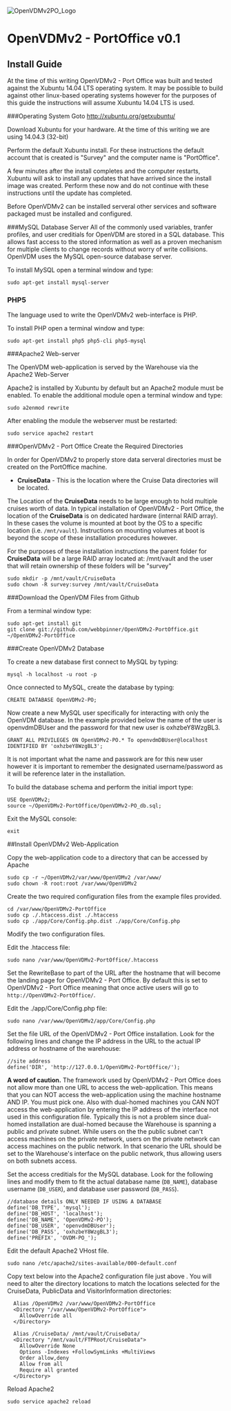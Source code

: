 [OpenVDMv2PO_Logo]: http://www.oceandatarat.org/wp-content/uploads/2015/10/openVDMv2PO_Logo_long.png "Open Vessel Data Managment v2 - Port Office" 

![OpenVDMv2PO_Logo]
# OpenVDMv2 - PortOffice v0.1

## Install Guide

At the time of this writing OpenVDMv2 - Port Office was built and tested against the Xubuntu 14.04 LTS operating system. It may be possible to build against other linux-based operating systems however for the purposes of this guide the instructions will assume Xubuntu 14.04 LTS is used.

###Operating System
Goto <http://xubuntu.org/getxubuntu/>

Download Xubuntu for your hardware. At the time of this writing we are using 14.04.3 (32-bit)

Perform the default Xubuntu install. For these instructions the default account that is created is "Survey" and the computer name is "PortOffice".

A few minutes after the install completes and the computer restarts, Xubuntu will ask to install any updates that have arrived since the install image was created. Perform these now and do not continue with these instructions until the update has completed.

Before OpenVDMv2 can be installed serveral other services and software packaged must be installed and configured.

###MySQL Database Server
All of the commonly used variables, tranfer profiles, and user creditials for OpenVDM are stored in a SQL database. This allows fast access to the stored information as well as a proven mechanism for multiple clients to change records without worry of write collisions. OpenVDM uses the MySQL open-source database server.

To install MySQL open a terminal window and type:
```
sudo apt-get install mysql-server
```

### PHP5
The language used to write the OpenVDMv2 web-interface is PHP.

To install PHP open a terminal window and type:
```
sudo apt-get install php5 php5-cli php5-mysql
```

###Apache2 Web-server

The OpenVDM web-application is served by the Warehouse via the Apache2 Web-Server

Apache2 is installed by Xubuntu by default but an Apache2 module must be enabled. To enable the additional module open a terminal window and type:

```
sudo a2enmod rewrite
```

After enabling the module the webserver must be restarted:

```
sudo service apache2 restart
```

###OpenVDMv2 - Port Office
Create the Required Directories

In order for OpenVDMv2 to properly store data serveral directories must be created on the PortOffice machine.

- **CruiseData** - This is the location where the Cruise Data directories will be located.

The Location of the **CruiseData** needs to be large enough to hold multiple cruises worth of data. In typical installation of OpenVDMv2 - Port Office, the location of the **CruiseData** is on dedicated hardware (internal RAID array). In these cases the volume is mounted at boot by the OS to a specific location (i.e. `/mnt/vault`). Instructions on mounting volumes at boot is beyond the scope of these installation procedures however.

For the purposes of these installation instructions the parent folder for **CruiseData** will be a large RAID array located at: /mnt/vault and the user that will retain ownership of these folders will be "survey"

```
sudo mkdir -p /mnt/vault/CruiseData
sudo chown -R survey:survey /mnt/vault/CruiseData
```

###Download the OpenVDM Files from Github

From a terminal window type:

```
sudo apt-get install git
git clone git://github.com/webbpinner/OpenVDMv2-PortOffice.git ~/OpenVDMv2-PortOffice
```

###Create OpenVDMv2 Database

To create a new database first connect to MySQL by typing:

```
mysql -h localhost -u root -p
```

Once connected to MySQL, create the database by typing:

```
CREATE DATABASE OpenVDMv2-PO;
```

Now create a new MySQL user specifically for interacting with only the OpenVDM database. In the example provided below the name of the user is openvdmDBUser and the password for that new user is oxhzbeY8WzgBL3.

```
GRANT ALL PRIVILEGES ON OpenVDMv2-PO.* To openvdmDBUser@localhost IDENTIFIED BY 'oxhzbeY8WzgBL3';
```
It is not important what the name and passwork are for this new user however it is important to remember the designated username/password as it will be reference later in the installation.

To build the database schema and perform the initial import type:

```
USE OpenVDMv2;
source ~/OpenVDMv2-PortOffice/OpenVDMv2-PO_db.sql;
```

Exit the MySQL console:

```
exit
```

##Install OpenVDMv2 Web-Application

Copy the web-application code to a directory that can be accessed by Apache

```
sudo cp -r ~/OpenVDMv2/var/www/OpenVDMv2 /var/www/
sudo chown -R root:root /var/www/OpenVDMv2
```
Create the two required configuration files from the example files provided.

```
cd /var/www/OpenVDMv2-PortOffice
sudo cp ./.htaccess.dist ./.htaccess
sudo cp ./app/Core/Config.php.dist ./app/Core/Config.php
```

Modify the two configuration files.

Edit the .htaccess file:

```
sudo nano /var/www/OpenVDMv2-PortOffice/.htaccess
```

Set the RewriteBase to part of the URL after the hostname that will become the landing page for OpenVDMv2 - Port Office. By default this is set to OpenVDMv2 - Port Office meaning that once active users will go to `http://OpenVDMv2-PortOffice/`.

Edit the ./app/Core/Config.php file:

```
sudo nano /var/www/OpenVDMv2/app/Core/Config.php
```

Set the file URL of the OpenVDMv2 - Port Office installation. Look for the following lines and change the IP address in the URL to the actual IP address or hostname of the warehouse:

```
//site address
define('DIR', 'http://127.0.0.1/OpenVDMv2-PortOffice/');
```

**A word of caution.** The framework used by OpenVDMv2 - Port Office does not allow more than one URL to access the web-application. This means that you can NOT access the web-application using the machine hostname AND IP. You must pick one. Also with dual-homed machines you CAN NOT access the web-application by entering the IP address of the interface not used in this configuration file. Typically this is not a problem since dual-homed installation are dual-homed because the Warehouse is spanning a public and private subnet. While users on the the public subnet can't access machines on the private network, users on the private network can access machines on the public network. In that scenario the URL should be set to the Warehouse's interface on the public network, thus allowing users on both subnets access.

Set the access creditials for the MySQL database. Look for the following lines and modify them to fit the actual database name (`DB_NAME`), database username (`DB_USER`), and database user password (`DB_PASS`).

```
//database details ONLY NEEDED IF USING A DATABASE
define('DB_TYPE', 'mysql');
define('DB_HOST', 'localhost');
define('DB_NAME', 'OpenVDMv2-PO');
define('DB_USER', 'openvdmDBUser');
define('DB_PASS', 'oxhzbeY8WzgBL3');
define('PREFIX', 'OVDM-PO_');
```
Edit the default Apache2 VHost file.

```
sudo nano /etc/apache2/sites-available/000-default.conf
```

Copy text below into the Apache2 configuration file just above </VirtualHost>. You will need to alter the directory locations to match the locations selected for the CruiseData, PublicData and VisitorInformation directories:

```
  Alias /OpenVDMv2 /var/www/OpenVDMv2-PortOffice
  <Directory "/var/www/OpenVDMv2-PortOffice">
    AllowOverride all
  </Directory>

  Alias /CruiseData/ /mnt/vault/CruiseData/
  <Directory "/mnt/vault/FTPRoot/CruiseData">
    AllowOverride None
    Options -Indexes +FollowSymLinks +MultiViews
    Order allow,deny
    Allow from all
    Require all granted
  </Directory>
```

Reload Apache2

```
sudo service apache2 reload
```

